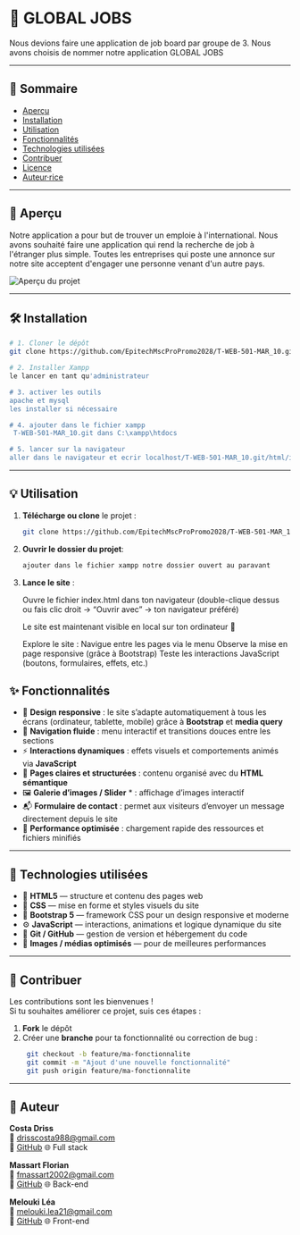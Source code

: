 # 🚀 GLOBAL JOBS

Nous devions faire une application de job board par groupe de 3.
Nous avons choisis de nommer notre application GLOBAL JOBS

---

## 📖 Sommaire
- [Aperçu](#-aperçu)
- [Installation](#-installation)
- [Utilisation](#-utilisation)
- [Fonctionnalités](#-fonctionnalités)
- [Technologies utilisées](#-technologies-utilisées)
- [Contribuer](#-contribuer)
- [Licence](#-licence)
- [Auteur·rice](#-auteurrice)

---
## 🌟 Aperçu

Notre application a pour but de trouver un emploie à l'international. 
Nous avons souhaité faire une application qui rend la recherche de job à l'étranger plus simple.
Toutes les entreprises qui poste une annonce sur notre site acceptent d'engager une personne venant d'un autre pays.

![Aperçu du projet](connexion-inscription.png)

---
## 🛠️ Installation


```bash
# 1. Cloner le dépôt
git clone https://github.com/EpitechMscProPromo2028/T-WEB-501-MAR_10.git

# 2. Installer Xampp 
le lancer en tant qu'administrateur 

# 3. activer les outils 
apache et mysql
les installer si nécessaire

# 4. ajouter dans le fichier xampp
 T-WEB-501-MAR_10.git dans C:\xampp\htdocs

# 5. lancer sur la navigateur 
aller dans le navigateur et ecrir localhost/T-WEB-501-MAR_10.git/html/index

```
---

## 💡 Utilisation


1. **Télécharge ou clone** le projet :
    ```bash
   git clone https://github.com/EpitechMscProPromo2028/T-WEB-501-MAR_10.git
2. **Ouvrir le dossier du projet**: 
    ```bash
    ajouter dans le fichier xampp notre dossier ouvert au paravant
    ``` 
3. **Lance le site** :

    Ouvre le fichier index.html dans ton navigateur
    (double-clique dessus ou fais clic droit → “Ouvrir avec” → ton navigateur préféré)

    Le site est maintenant visible en local sur ton ordinateur 🎉

    Explore le site :
    Navigue entre les pages via le menu
    Observe la mise en page responsive (grâce à Bootstrap)
    Teste les interactions JavaScript (boutons, formulaires, effets, etc.)

## ✨ Fonctionnalités

- 🎨 **Design responsive** : le site s’adapte automatiquement à tous les écrans (ordinateur, tablette, mobile) grâce à **Bootstrap** et **media query**  
- 🧭 **Navigation fluide** : menu interactif et transitions douces entre les sections  
- ⚡ **Interactions dynamiques** : effets visuels et comportements animés via **JavaScript**  
- 📄 **Pages claires et structurées** : contenu organisé avec du **HTML sémantique**   
- 🖼️ **Galerie d’images / Slider** * : affichage d’images interactif  
- 📬 **Formulaire de contact** : permet aux visiteurs d’envoyer un message directement depuis le site  
- 🚀 **Performance optimisée** : chargement rapide des ressources et fichiers minifiés

---

## 🧰 Technologies utilisées

- 🧱 **HTML5** — structure et contenu des pages web  
- 🎨 **CSS** — mise en forme et styles visuels du site  
- 🧩 **Bootstrap 5** — framework CSS pour un design responsive et moderne  
- ⚙️ **JavaScript** — interactions, animations et logique dynamique du site  
- 💾 **Git / GitHub** — gestion de version et hébergement du code    
- 📸 **Images / médias optimisés** — pour de meilleures performances

---

## 🤝 Contribuer

Les contributions sont les bienvenues !  
Si tu souhaites améliorer ce projet, suis ces étapes :

1. **Fork** le dépôt  
2. Créer une **branche** pour ta fonctionnalité ou correction de bug :  
   ```bash
    git checkout -b feature/ma-fonctionnalite
    git commit -m "Ajout d'une nouvelle fonctionnalité"
    git push origin feature/ma-fonctionnalite
    ``` 

---

## 👤 Auteur

**Costa Driss**  
📧 [drisscosta988@gmail.com](drisscosta988@gmail.com)  
🐙 [GitHub](https://github.com/Driss2003costa)
🌐 Full stack

**Massart Florian**  
📧 [fmassart2002@gmail.com](fmassart2002@gmail.com)  
🐙 [GitHub](https://github.com/Florian-Mas)
🌐 Back-end


**Melouki Léa**  
📧 [melouki.lea21@gmail.com](mailto:melouki.lea21@gmail.com)  
🐙 [GitHub](https://github.com/lea2110) 
🌐 Front-end

